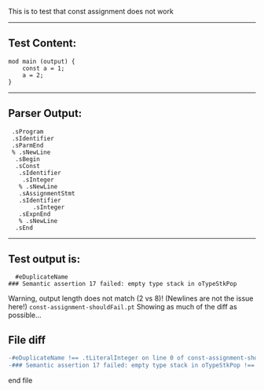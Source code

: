 This is to test that const assignment does not work

-------------------------


Test Content: 
-------------------------
```
mod main (output) { 
    const a = 1;
    a = 2;
}
```
------------------------


Parser Output: 
-------------------------
```
 .sProgram
 .sIdentifier
 .sParmEnd
 % .sNewLine
  .sBegin
  .sConst
   .sIdentifier
    .sInteger
   % .sNewLine
   .sAssignmentStmt
   .sIdentifier
       .sInteger
   .sExpnEnd
   % .sNewLine
  .sEnd

```
------------------------

Test output is: 
-------------------------
```
  #eDuplicateName
### Semantic assertion 17 failed: empty type stack in oTypeStkPop

```


Warning, output length does not match (2 vs 8)!  (Newlines are not the issue here!) `const-assignment-shouldFail.pt`
Showing as much of the diff as possible...

File diff
-------------------------
```diff
-#eDuplicateName !== .tLiteralInteger on line 0 of const-assignment-shouldFail.pt
-### Semantic assertion 17 failed: empty type stack in oTypeStkPop !== oEmitValue on line 1 of const-assignment-shouldFail.pt

```
end file

